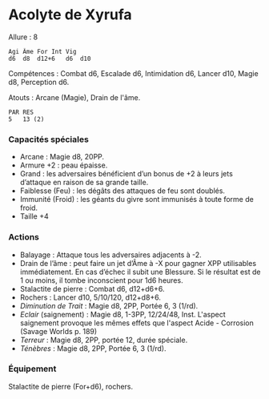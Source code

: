 # Acolyte de Xyrufa

Allure : 8

	Agi	Âme	For	Int	Vig
	d6	d8	d12+6	d6	d10

Compétences : Combat d6, Escalade d6, Intimidation d6, Lancer d10, Magie d8, Perception d6.


Atouts : Arcane (Magie), Drain de l'âme.

	PAR	RES
	5	13 (2)

### Capacités spéciales
- Arcane : Magie d8, 20PP.
- Armure +2 : peau épaisse.
- Grand : les adversaires bénéficient d’un bonus de +2 à leurs jets d’attaque en raison de sa grande taille.
- Faiblesse (Feu) : les dégâts des attaques de feu sont doublés.
- Immunité (Froid) : les géants du givre sont immunisés à toute forme de froid.
- Taille +4

### Actions
- Balayage : Attaque tous les adversaires adjacents à -2.
- Drain de l’âme : peut faire un jet d’Âme à -X pour gagner XPP utilisables immédiatement. En cas d’échec il subit une Blessure. Si le résultat est de 1 ou moins, il tombe inconscient pour 1d6 heures.
- Stalactite de pierre : Combat d6, d12+d6+6.
- Rochers : Lancer d10, 5/10/120, d12+d8+6.
- _Diminution de Trait_ : Magie d8, 2PP, Portée 6, 3 (1/rd).
- _Eclair_ (saignement) : Magie d8, 1-3PP, 12/24/48, Inst. L'aspect saignement provoque les mêmes effets que l'aspect Acide - Corrosion (Savage Worlds p. 189)
- _Terreur_ : Magie d8, 2PP, portée 12, durée spéciale.
- _Ténèbres_ : Magie d8, 2PP, Portée 6, 3 (1/rd).

### Équipement
Stalactite de pierre (For+d6), rochers.
